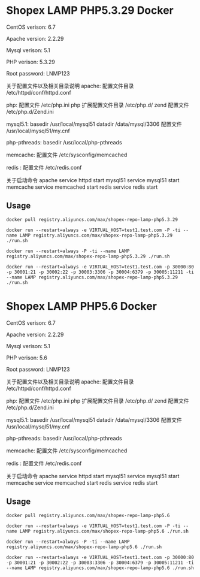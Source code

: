 # Shopex LAMP PHP5.3.29 Docker

CentOS verison: 6.7

Apache version: 2.2.29

Mysql verison: 5.1

PHP verison: 5.3.29

Root password: LNMP123

关于配置文件以及相关目录说明
apache: 
配置文件目录 /etc/httpd/conf/httpd.conf

php:
配置文件  /etc/php.ini
php 扩展配置文件目录 /etc/php.d/
zend 配置文件   /etc/php.d/Zend.ini

mysql5.1:
basedir /usr/local/mysql51
datadir /data/mysql/3306
配置文件 /usr/local/mysql51/my.cnf

php-pthreads:
basedir /usr/local/php-pthreads

memcache:
配置文件 /etc/sysconfig/memcached

redis :
配置文件 /etc/redis.conf

关于启动命令
apache 
service httpd start
mysql51
service mysql51 start
memcache
service memcached start
redis
service redis start

## Usage

```docker pull registry.aliyuncs.com/max/shopex-repo-lamp-php5.3.29```

```docker run --restart=always -e VIRTUAL_HOST=test1.test.com -P -ti --name LAMP registry.aliyuncs.com/max/shopex-repo-lamp-php5.3.29 ./run.sh```

```docker run --restart=always -P -ti --name LAMP registry.aliyuncs.com/max/shopex-repo-lamp-php5.3.29 ./run.sh```

```docker run --restart=always -e VIRTUAL_HOST=test1.test.com -p 30000:80 -p 30001:21 -p 30002:22 -p 30003:3306 -p 30004:6379 -p 30005:11211 -ti --name LAMP registry.aliyuncs.com/max/shopex-repo-lamp-php5.3.29 ./run.sh```


# Shopex LAMP PHP5.6 Docker

CentOS verison: 6.7

Apache version: 2.2.29

Mysql verison: 5.1

PHP verison: 5.6

Root password: LNMP123

关于配置文件以及相关目录说明
apache: 
配置文件目录 /etc/httpd/conf/httpd.conf

php:
配置文件  /etc/php.ini
php 扩展配置文件目录 /etc/php.d/
zend 配置文件   /etc/php.d/Zend.ini

mysql5.1:
basedir /usr/local/mysql51
datadir /data/mysql/3306
配置文件 /usr/local/mysql51/my.cnf

php-pthreads:
basedir /usr/local/php-pthreads

memcache:
配置文件 /etc/sysconfig/memcached

redis :
配置文件 /etc/redis.conf

关于启动命令
apache 
service httpd start
mysql51
service mysql51 start
memcache
service memcached start
redis
service redis start

## Usage

```docker pull registry.aliyuncs.com/max/shopex-repo-lamp-php5.6```

```docker run --restart=always -e VIRTUAL_HOST=test1.test.com -P -ti --name LAMP registry.aliyuncs.com/max/shopex-repo-lamp-php5.6 ./run.sh```

```docker run --restart=always -P -ti --name LAMP registry.aliyuncs.com/max/shopex-repo-lamp-php5.6 ./run.sh```

```docker run --restart=always -e VIRTUAL_HOST=test1.test.com -p 30000:80 -p 30001:21 -p 30002:22 -p 30003:3306 -p 30004:6379 -p 30005:11211 -ti --name LAMP registry.aliyuncs.com/max/shopex-repo-lamp-php5.6 ./run.sh```